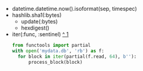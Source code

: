 - datetime.datetime.now().isoformat(sep, timespec)
- hashlib.sha1(:bytes)
  - update(:bytes)
  - hexdigest()
- iter(:func, :sentinel) [^ 1](https://docs.python.org/zh-cn/3/library/functions.html#iter)
  ```py
  from functools import partial
  with open('mydata.db', 'rb') as f:
    for block in iter(partial(f.read, 64), b''):
        process_block(block)
  ```

